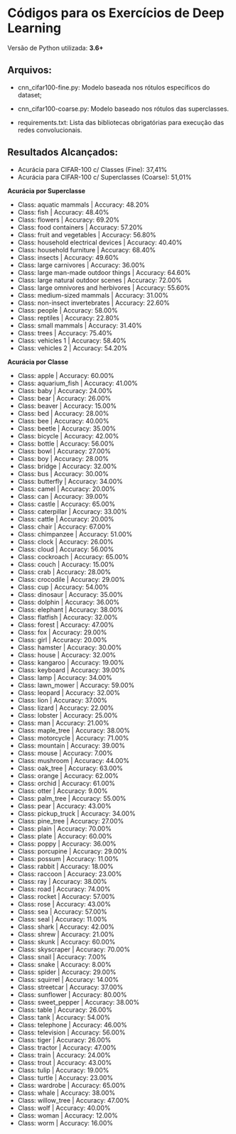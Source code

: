 Códigos para os Exercícios de Deep Learning
====

Versão de Python utilizada: **3.6+**


Arquivos:
----

- cnn_cifar100-fine.py: Modelo baseada nos rótulos específicos do dataset;
  
- cnn_cifar100-coarse.py: Modelo baseado nos rótulos das superclasses.

- requirements.txt: Lista das bibliotecas obrigatórias para execução das redes convolucionais.

Resultados Alcançados:
---

- Acurácia para CIFAR-100 c/ Classes (Fine): 37,41%
- Acurácia para CIFAR-100 c/ Superclasses (Coarse): 51,01%

**Acurácia por Superclasse**

- Class: aquatic mammals | Accuracy: 48.20%
- Class: fish | Accuracy: 48.40%
- Class: flowers | Accuracy: 69.20%
- Class: food containers | Accuracy: 57.20%
- Class: fruit and vegetables | Accuracy: 56.80%
- Class: household electrical devices | Accuracy: 40.40%
- Class: household furniture | Accuracy: 68.40%
- Class: insects | Accuracy: 49.60%
- Class: large carnivores | Accuracy: 36.00%
- Class: large man-made outdoor things | Accuracy: 64.60%
- Class: large natural outdoor scenes | Accuracy: 72.00%
- Class: large omnivores and herbivores | Accuracy: 55.60%
- Class: medium-sized mammals | Accuracy: 31.00%
- Class: non-insect invertebrates | Accuracy: 22.60%
- Class: people | Accuracy: 58.00%
- Class: reptiles | Accuracy: 22.80%
- Class: small mammals | Accuracy: 31.40%
- Class: trees | Accuracy: 75.40%
- Class: vehicles 1 | Accuracy: 58.40%
- Class: vehicles 2 | Accuracy: 54.20%

**Acurácia por Classe**

- Class: apple | Accuracy: 60.00%
- Class: aquarium_fish | Accuracy: 41.00%
- Class: baby | Accuracy: 24.00%
- Class: bear | Accuracy: 26.00%
- Class: beaver | Accuracy: 15.00%
- Class: bed | Accuracy: 28.00%
- Class: bee | Accuracy: 40.00%
- Class: beetle | Accuracy: 35.00%
- Class: bicycle | Accuracy: 42.00%
- Class: bottle | Accuracy: 56.00%
- Class: bowl | Accuracy: 27.00%
- Class: boy | Accuracy: 28.00%
- Class: bridge | Accuracy: 32.00%
- Class: bus | Accuracy: 30.00%
- Class: butterfly | Accuracy: 34.00%
- Class: camel | Accuracy: 20.00%
- Class: can | Accuracy: 39.00%
- Class: castle | Accuracy: 65.00%
- Class: caterpillar | Accuracy: 33.00%
- Class: cattle | Accuracy: 20.00%
- Class: chair | Accuracy: 67.00%
- Class: chimpanzee | Accuracy: 51.00%
- Class: clock | Accuracy: 26.00%
- Class: cloud | Accuracy: 56.00%
- Class: cockroach | Accuracy: 65.00%
- Class: couch | Accuracy: 15.00%
- Class: crab | Accuracy: 28.00%
- Class: crocodile | Accuracy: 29.00%
- Class: cup | Accuracy: 54.00%
- Class: dinosaur | Accuracy: 35.00%
- Class: dolphin | Accuracy: 36.00%
- Class: elephant | Accuracy: 38.00%
- Class: flatfish | Accuracy: 32.00%
- Class: forest | Accuracy: 47.00%
- Class: fox | Accuracy: 29.00%
- Class: girl | Accuracy: 20.00%
- Class: hamster | Accuracy: 30.00%
- Class: house | Accuracy: 32.00%
- Class: kangaroo | Accuracy: 19.00%
- Class: keyboard | Accuracy: 39.00%
- Class: lamp | Accuracy: 34.00%
- Class: lawn_mower | Accuracy: 59.00%
- Class: leopard | Accuracy: 32.00%
- Class: lion | Accuracy: 37.00%
- Class: lizard | Accuracy: 22.00%
- Class: lobster | Accuracy: 25.00%
- Class: man | Accuracy: 21.00%
- Class: maple_tree | Accuracy: 38.00%
- Class: motorcycle | Accuracy: 71.00%
- Class: mountain | Accuracy: 39.00%
- Class: mouse | Accuracy: 7.00%
- Class: mushroom | Accuracy: 44.00%
- Class: oak_tree | Accuracy: 63.00%
- Class: orange | Accuracy: 62.00%
- Class: orchid | Accuracy: 61.00%
- Class: otter | Accuracy: 9.00%
- Class: palm_tree | Accuracy: 55.00%
- Class: pear | Accuracy: 43.00%
- Class: pickup_truck | Accuracy: 34.00%
- Class: pine_tree | Accuracy: 27.00%
- Class: plain | Accuracy: 70.00%
- Class: plate | Accuracy: 60.00%
- Class: poppy | Accuracy: 36.00%
- Class: porcupine | Accuracy: 29.00%
- Class: possum | Accuracy: 11.00%
- Class: rabbit | Accuracy: 18.00%
- Class: raccoon | Accuracy: 23.00%
- Class: ray | Accuracy: 38.00%
- Class: road | Accuracy: 74.00%
- Class: rocket | Accuracy: 57.00%
- Class: rose | Accuracy: 43.00%
- Class: sea | Accuracy: 57.00%
- Class: seal | Accuracy: 11.00%
- Class: shark | Accuracy: 42.00%
- Class: shrew | Accuracy: 21.00%
- Class: skunk | Accuracy: 60.00%
- Class: skyscraper | Accuracy: 70.00%
- Class: snail | Accuracy: 7.00%
- Class: snake | Accuracy: 8.00%
- Class: spider | Accuracy: 29.00%
- Class: squirrel | Accuracy: 14.00%
- Class: streetcar | Accuracy: 37.00%
- Class: sunflower | Accuracy: 80.00%
- Class: sweet_pepper | Accuracy: 38.00%
- Class: table | Accuracy: 26.00%
- Class: tank | Accuracy: 54.00%
- Class: telephone | Accuracy: 46.00%
- Class: television | Accuracy: 56.00%
- Class: tiger | Accuracy: 26.00%
- Class: tractor | Accuracy: 47.00%
- Class: train | Accuracy: 24.00%
- Class: trout | Accuracy: 43.00%
- Class: tulip | Accuracy: 19.00%
- Class: turtle | Accuracy: 23.00%
- Class: wardrobe | Accuracy: 65.00%
- Class: whale | Accuracy: 38.00%
- Class: willow_tree | Accuracy: 47.00%
- Class: wolf | Accuracy: 40.00%
- Class: woman | Accuracy: 12.00%
- Class: worm | Accuracy: 16.00%

